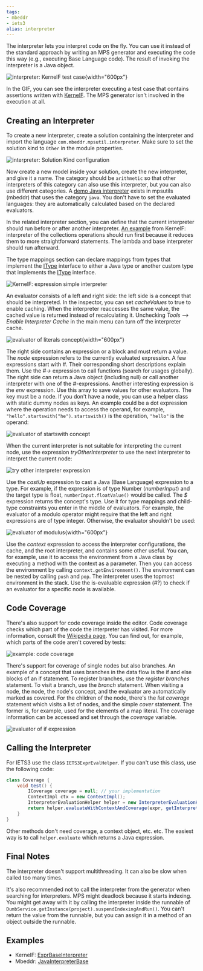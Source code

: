 ```yaml
---
tags:
- mbeddr
- iets3
alias: interpreter
---
```


The interpreter lets you interpret code on the fly. You can use it instead of the standard approach by writing an MPS generator and executing the code this way (e.g., executing Base Language code). The result of invoking the interpreter is a Java object.

![interpreter: KernelF test case](gifs/interpreter_testcase.gif){width="600px"}

In the GIF, you can see the interpreter executing a test case that contains assertions written with [KernelF](https://voelter.de/data/books/kernelf-designEvoUse.pdf). The MPS generator isn't involved in the execution at all.

## Creating an Interpreter

To create a new interpreter, create a solution containing the interpreter and import the language `com.mbeddr.mpsutil.interpreter`.
Make sure to set the solution kind to `Other` in the module properties.

![interpreter: Solution Kind configuration](images/interpreter_solution.png)

Now create a new model inside your solution, create the new interpreter, and give it a name. The category should be `arithmetic` so that other interpreters of this category can also use this interpreter, but you can also use different categories. A [demo Java interpreter](http://127.0.0.1:63320/node?ref=r%3A6de0fec9-28ce-4092-a00d-c37c6ae81d03%28com.mbeddr.mpsutil.javainterpreter.plugin%29%2F902624672040616048) exists in mpsutils (mbeddr) that uses the  category `java`. You don't have to set the evaluated languages: they are automatically calculated based on the declared evaluators.

In the related interpreter section, you can define that the current interpreter should run before or after another interpreter. [An example](http://127.0.0.1:63320/node?ref=r%3A2864d21d-eb2b-488f-a943-a765959cab0a%28org.iets3.core.expr.collections.interpreter.plugin%29%2F8448265401168630270) from KernelF: interpreter of the collections operations should run first because it reduces them to more straightforward statements. The lambda and base interpreter should run afterward.

The type mappings section can declare mappings from types that implement the [IType](http://127.0.0.1:63320/node?ref=r%3A00000000-0000-4000-0000-011c89590288%28jetbrains.mps.lang.core.structure%29%2F1234971358450) interface to either a Java type or another custom type that implements the [IType](http://127.0.0.1:63320/node?ref=r%3A00000000-0000-4000-0000-011c89590288%28jetbrains.mps.lang.core.structure%29%2F1234971358450) interface.

![KernelF: expression simple interpreter](images/expr_simple_interpreter.png)

An evaluator consists of a left and right side: the left side is a concept that should be interpreted. In the inspector, you can set *cacheValues* to true to enable caching. When the interpreter reaccesses the same value, the cached value is returned instead of recalculating it. Unchecking *Tools* --> *Enable Interpreter Cache* in the main menu can turn off the interpreter cache.

![evaluator of literals concept](images/literals_evaluator.png){width="600px"}

The right side contains an expression or a block and must return a value. The *node* expression refers to the currently evaluated expression. A few expressions start with *#*. Their corresponding short descriptions explain them. Use the *#->* expression to call functions (search for usages globally).
The right side can return a Java object (including null) or call another interpreter with one of the #-expressions. Another interesting expression is the *env* expression. Use this array to save values for other evaluators. The key must be a node. If you don't have a node, you can use a helper class with static dummy nodes as keys. An example could be a dot expression where the operation needs to access the operand, for example, `"hello".startswith("he")`. `startswith()` is the operation, `"hello"` is the operand:

![evaluator of startswith concept](images/startswith_evaluator.png)

When the current interpreter is not suitable for interpreting the current node, use the expression *tryOtherInterpreter* to use the next interpreter to interpret the current node:

![try other interpreter expression](images/try_other_interpreter.png)

Use the *castUp* expression to cast a Java (Base Language) expression to a type.
For example, if the expression is of type Number (*numberInput*) and the target type is float,
`numberInput.floatValue()` would be called.
The *$* expression returns the concept's type. Use it for type mappings and child-type constraints you enter in the middle of evaluators. For example, the evaluator of a modulo operator might require that the left and right expressions are of type integer. Otherwise, the evaluator shouldn't be used:

![evaluator of modulus](images/mod_evaluator.png){width="600px"}

Use the *context* expression to access the interpreter configurations, the cache, and the root interpreter, and contains some other useful. You can, for example, use it to access the environment from a Java class by executing a method with the context as a parameter. Then you can access the environment by calling `context.getEnvironment()`. The environment can be nested by calling `push` and `pop`. The interpreter uses the topmost environment in the stack. Use the is-evaluable expression (#?) to check if an evaluator for a specific node is available.

## Code Coverage

There's also support for code coverage inside the editor. Code coverage checks which part of the code the interpreter has visited. For more information, consult the [Wikipedia page](https://en.wikipedia.org/wiki/Code_coverage). You can find out, for example, which parts of the code aren't covered by tests:

![example: code coverage](images/example_coverage.png)

There's support for coverage of single nodes but also branches. An example of a concept that uses branches in the data flow is the if and else blocks of an if statement. To register branches, use the *register branches* statement. To visit a branch, use the *branch* statement. When visiting a node, the node, the node's concept, and the evaluator are automatically marked as covered. For the children of the node, there's the *list coverage* statement which visits a list of nodes, and the simple *cover* statement. The former is, for example, used for the elements of a map literal. The coverage information can be accessed and set through the *coverage* variable.

![evaluator of if expression](images/if_evaluator.png)

## Calling the Interpreter

For IETS3 use the class `IETS3ExprEvalHelper`. If you can't use this class, use the following code:
```java
class Coverage {
    void test() {
        ICoverage coverage = null; // your implementation
        ContextImpl ctx = new ContextImpl();
        InterpreterEvaluationHelper helper = new InterpreterEvaluationHelper(INTERPRETER_CATEGORY);
        return helper.evaluateWithContextAndCoverage(expr, getInterpreter(), ctx, coverage);
    }
}
```

Other methods don't need coverage, a context object, etc. etc. The easiest way is to call `helper.evaluate` which returns a Java expression.

## Final Notes

The interpreter doesn't support multithreading. It can also be slow when called too many times.

It's also recommended not to call the interpreter from the generator when searching for interpreters. MPS might deadlock because it starts indexing. You might get away with it by calling the interpreter inside the runnable of `DumbService.getInstance(project).suspendIndexingAndRun()`. You can't return the value from the runnable, but you can assign it in a method of an object outside the runnable.

## Examples

- KernelF: [ExprBaseInterpreter](http://127.0.0.1:63320/node?ref=r%3A31fd8edf-66c5-44d7-84a8-5940badb4d17%28org.iets3.core.expr.base.interpreter.plugin%29%2F553080662195419964)
- Mbeddr: [JavaInterpreterBase](http://127.0.0.1:63320/node?ref=r%3A6de0fec9-28ce-4092-a00d-c37c6ae81d03%28com.mbeddr.mpsutil.javainterpreter.plugin%29%2F902624672040616048)
